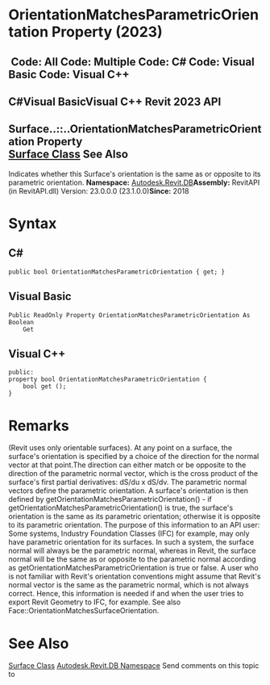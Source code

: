 # OrientationMatchesParametricOrientation Property (2023)

﻿
 Code: All Code: Multiple Code: C# Code: Visual Basic Code: Visual C++   
---  
C#Visual BasicVisual C++
Revit 2023 API  
---  
Surface..::..OrientationMatchesParametricOrientation Property   
[Surface Class](bb391358-5ca0-578d-e8e2-6d1b30c472d8.md "Surface Class") See Also  
---  
Indicates whether this Surface's orientation is the same as or opposite to its parametric orientation. 
**Namespace:** [Autodesk.Revit.DB](87546ba7-461b-c646-cbb1-2cb8f5bff8b2.md "Autodesk.Revit.DB Namespace")**Assembly:** RevitAPI (in RevitAPI.dll) Version: 23.0.0.0 (23.1.0.0)**Since:** 2018 
# Syntax
C#  
---  
```text
public bool OrientationMatchesParametricOrientation { get; }
```
  
Visual Basic  
---  
```text
Public ReadOnly Property OrientationMatchesParametricOrientation As Boolean
	Get
```
  
Visual C++  
---  
```text
public:
property bool OrientationMatchesParametricOrientation {
	bool get ();
}
```
  
# Remarks
(Revit uses only orientable surfaces). At any point on a surface, the surface's orientation is specified by a choice of the direction for the normal vector at that point.The direction can either match or be opposite to the direction of the parametric normal vector, which is the cross product of the surface's first partial derivatives: dS/du x dS/dv. The parametric normal vectors define the parametric orientation. A surface's orientation is then defined by getOrientationMatchesParametricOrientation() - if getOrientationMatchesParametricOrientation() is true, the surface's orientation is the same as its parametric orientation; otherwise it is opposite to its parametric orientation. The purpose of this information to an API user: Some systems, Industry Foundation Classes (IFC) for example, may only have parametric orientation for its surfaces. In such a system, the surface normal will always be the parametric normal, whereas in Revit, the surface normal will be the same as or opposite to the parametric normal according as getOrientationMatchesParametricOrientation is true or false. A user who is not familiar with Revit's orientation conventions might assume that Revit's normal vector is the same as the parametric normal, which is not always correct. Hence, this information is needed if and when the user tries to export Revit Geometry to IFC, for example. See also Face::OrientationMatchesSurfaceOrientation. 
# See Also
[Surface Class](bb391358-5ca0-578d-e8e2-6d1b30c472d8.md "Surface Class")
[Autodesk.Revit.DB Namespace](87546ba7-461b-c646-cbb1-2cb8f5bff8b2.md "Autodesk.Revit.DB Namespace")
Send comments on this topic to 